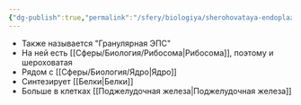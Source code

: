 ```yaml
---
{"dg-publish":true,"permalink":"/sfery/biologiya/sherohovataya-endoplazmaticheskaya-set/","tags":["Общаябиология"]}
---
```


- Также называется "Гранулярная ЭПС"
- На ней есть [[Сферы/Биология/Рибосома\|Рибосома]], поэтому и шероховатая
- Рядом с [[Сферы/Биология/Ядро\|Ядро]]
- Синтезирует [[Белки\|Белки]] 
- Больше в клетках [[Поджелудочная железа\|Поджелудочная железа]]